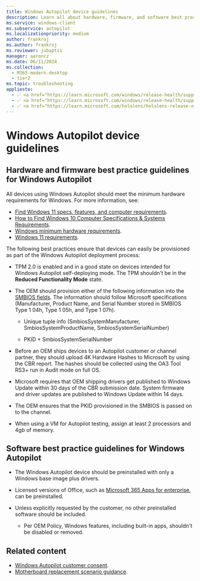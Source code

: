 ```yaml
---
title: Windows Autopilot device guidelines
description: Learn all about hardware, firmware, and software best practices for Windows Autopilot deployment.
ms.service: windows-client
ms.subservice: autopilot
ms.localizationpriority: medium
author: frankroj
ms.author: frankroj
ms.reviewer: jubaptis
manager: aaroncz
ms.date: 06/11/2024
ms.collection:
  - M365-modern-desktop
  - tier2
ms.topic: troubleshooting
appliesto:
  - ✅ <a href="https://learn.microsoft.com/windows/release-health/supported-versions-windows-client" target="_blank">Windows 11</a>
  - ✅ <a href="https://learn.microsoft.com/windows/release-health/supported-versions-windows-client" target="_blank">Windows 10</a>
  - ✅ <a href="https://learn.microsoft.com/hololens/hololens-release-notes" target="_blank">Windows Holographic</a>
---
```


# Windows Autopilot device guidelines

## Hardware and firmware best practice guidelines for Windows Autopilot

All devices using Windows Autopilot should meet the minimum hardware requirements for Windows. For more information, see:

- [Find Windows 11 specs, features, and computer requirements](https://www.microsoft.com/windows/windows-11-specifications).
- [How to Find Windows 10 Computer Specifications & Systems Requirements](https://www.microsoft.com/windows/windows-10-specifications).
- [Windows minimum hardware requirements](/windows-hardware/design/minimum/minimum-hardware-requirements-overview).
- [Windows 11 requirements](/windows/whats-new/windows-11-requirements).

The following best practices ensure that devices can easily be provisioned as part of the Windows Autopilot deployment process:

- TPM 2.0 is enabled and in a good state on devices intended for Windows Autopilot self-deploying mode. The TPM shouldn't be in the **Reduced Functionality Mode** state.

- The OEM should provision either of the following information into the [SMBIOS fields](/windows-hardware/drivers/bringup/smbios). The information should follow Microsoft specifications (Manufacturer, Product Name, and Serial Number stored in SMBIOS Type 1 04h, Type 1 05h, and Type 1 07h).

  - Unique tuple info (SmbiosSystemManufacturer, SmbiosSystemProductName, SmbiosSystemSerialNumber)

  - PKID + SmbiosSystemSerialNumber

- Before an OEM ships devices to an Autopilot customer or channel partner, they should upload 4K Hardware Hashes to Microsoft by using the CBR report. The hashes should be collected using the OA3 Tool RS3+ run in Audit mode on full OS.

- Microsoft requires that OEM shipping drivers get published to Windows Update within 30 days of the CBR submission date. System firmware and driver updates are published to Windows Update within 14 days.

- The OEM ensures that the PKID provisioned in the SMBIOS is passed on to the channel.

- When using a VM for Autopilot testing, assign at least 2 processors and 4gb of memory.

## Software best practice guidelines for Windows Autopilot

- The Windows Autopilot device should be preinstalled with only a Windows base image plus drivers.

- Licensed versions of Office, such as [Microsoft 365 Apps for enterprise](/deployoffice/about-office-365-proplus-in-the-enterprise), can be preinstalled.

- Unless explicitly requested by the customer, no other preinstalled software should be included.

  - Per OEM Policy, Windows features, including built-in apps, shouldn't be disabled or removed.

## Related content

- [Windows Autopilot customer consent](registration-auth.md).
- [Motherboard replacement scenario guidance](autopilot-motherboard-replacement.md).
